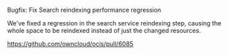 Bugfix: Fix Search reindexing performance regression

We've fixed a regression in the search service reindexing step, causing the
whole space to be reindexed instead of just the changed resources.

https://github.com/owncloud/ocis/pull/6085
